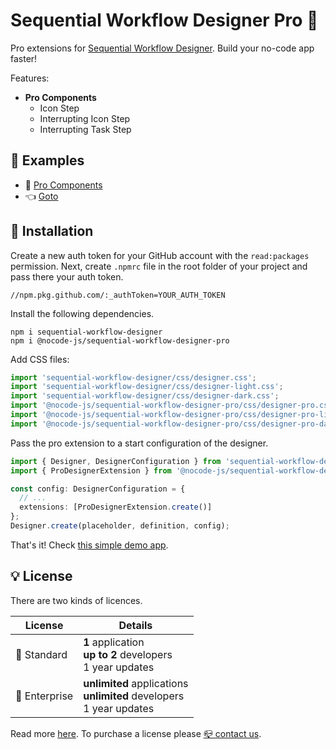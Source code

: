 # Sequential Workflow Designer Pro 🤩

Pro extensions for [Sequential Workflow Designer](https://github.com/nocode-js/sequential-workflow-designer). Build your no-code app faster!

Features:

* **Pro Components**
  * Icon Step
  * Interrupting Icon Step
  * Interrupting Task Step

## 👀 Examples

* 🤩 [Pro Components](https://nocode-js.github.io/sequential-workflow-designer-pro-demo/examples/webpack/public/pro-components.html)
* 👈 [Goto](https://nocode-js.github.io/sequential-workflow-designer-pro-demo/examples/webpack/public/goto.html)

## 🚀 Installation

Create a new auth token for your GitHub account with the `read:packages` permission. Next, create `.npmrc` file in the root folder of your project and pass there your auth token.

```
//npm.pkg.github.com/:_authToken=YOUR_AUTH_TOKEN
```

Install the following dependencies.

```
npm i sequential-workflow-designer
npm i @nocode-js/sequential-workflow-designer-pro
```

Add CSS files:

```ts
import 'sequential-workflow-designer/css/designer.css';
import 'sequential-workflow-designer/css/designer-light.css';
import 'sequential-workflow-designer/css/designer-dark.css';
import '@nocode-js/sequential-workflow-designer-pro/css/designer-pro.css';
import '@nocode-js/sequential-workflow-designer-pro/css/designer-pro-light.css';
import '@nocode-js/sequential-workflow-designer-pro/css/designer-pro-dark.css';
```

Pass the pro extension to a start configuration of the designer.

```ts
import { Designer, DesignerConfiguration } from 'sequential-workflow-designer';
import { ProDesignerExtension } from '@nocode-js/sequential-workflow-designer-pro';

const config: DesignerConfiguration = {
  // ...
  extensions: [ProDesignerExtension.create()]
};
Designer.create(placeholder, definition, config);
```

That's it! Check [this simple demo app](examples/pro-steps).

## 💡 License

There are two kinds of licences.

| License          | Details |
| ---------------- | - |
| 🍰 Standard      | **1** application<br />**up to 2** developers<br />1 year updates |
| 🎂 Enterprise    | **unlimited** applications<br />**unlimited** developers<br />1 year updates |

Read more [here](./LICENSE). To purchase a license please [📪 contact us](https://n4no.com).
